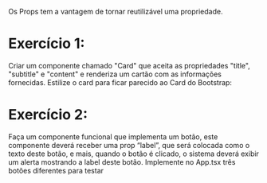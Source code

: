 Os Props tem a vantagem de tornar reutilizável uma propriedade.

# Exercício 1:

Criar um componente chamado "Card" que aceita as propriedades "title", "subtitle" e "content" e renderiza um cartão com as informações fornecidas. Estilize o card para ficar parecido ao Card do Bootstrap:

# Exercício 2:

Faça um componente funcional que implementa um botão, este componente deverá receber uma prop “label”, que será colocada como o texto deste botão, e mais, quando o botão é clicado, o sistema deverá exibir um alerta mostrando a label deste botão. Implemente no App.tsx três botões diferentes para testar